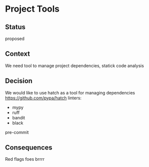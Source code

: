 # Project Tools

## Status

proposed

## Context

We need tool to manage project dependencies, statick code analysis

## Decision

We would like to use hatch as a tool for managing dependencies https://github.com/pypa/hatch
linters:
- mypy
- ruff
- bandit
- black

pre-commit
## Consequences

Red flags foes brrrr